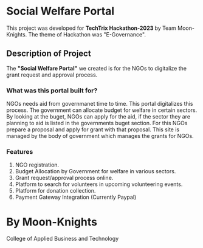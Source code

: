 # Social Welfare Portal
This project was developed for <b>TechTrix Hackathon-2023 </b> by Team Moon-Knights.
The theme of Hackathon was "E-Governance".

## Description of Project
The <b>"Social Welfare Portal"</b> we created is for the NGOs to digitalize the grant request and approval process. 

### What was this portal built for?
NGOs needs aid from governmanet time to time. This portal digitalizes this process. The government can allocate budget for welfare in certain sectors. 
By looking at the buget, NGOs can apply for the aid, if the sector they are planning to aid is listed in the governments buget section. 
For this NGOs prepare a proposal and apply for grant with that proposal. 
This site is managed by the body of government which manages the grants for NGOs. 

### Features
<ol>
    <li>NGO registration.</li>
    <li>Budget Allocation by Government for welfare in various sectors. </li>
    <li>Grant request/approval process online.</li>
    <li>Platform to search for volunteers in upcoming volunteering events.</li>
    <li>Platform for donation collection.</li>
    <li>Payment Gateway Integration (Currently Paypal)</li>
</ol>


# By Moon-Knights
College of Applied Business and Technology
